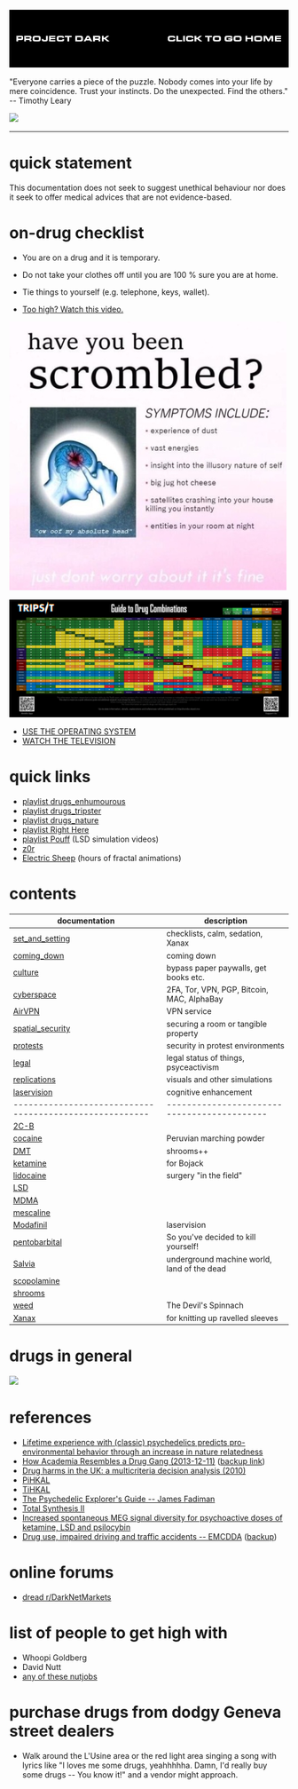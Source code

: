 [![](media/project_dark_home.png)](documentation.md)

"Everyone carries a piece of the puzzle. Nobody comes into your life by mere coincidence. Trust your instincts. Do the unexpected. Find the others." -- Timothy Leary

![](media/2016-06-17233144Z_DSC02280.JPG)

---

# quick statement

This documentation does not seek to suggest unethical behaviour nor does it seek to offer medical advices that are not evidence-based.

# on-drug checklist

- You are on a drug and it is temporary.
- Do not take your clothes off until you are 100 % sure you are at home.
- Tie things to yourself (e.g. telephone, keys, wallet).

- [Too high? Watch this video.](https://www.youtube.com/watch?v=_mUvG6x53VM)

![](media/scrombled_25594362_2076203835996823_7000379200916958892_n.png)

![](media/Combo_2.png)

- [USE THE OPERATING SYSTEM](http://www.windows93.net)
- [WATCH THE TELEVISION](https://helloeko.com/v/like-a-rolling-stone?autoplay=true)

# quick links

- [playlist drugs_enhumourous](https://www.youtube.com/watch?v=nsvlFbPgWj8&list=PLkRUq7qfaYMFeM2snqSk5xTHNaWSg-jnS)
- [playlist drugs_tripster](https://www.youtube.com/watch?v=mTppEXUZDZM&list=PLkRUq7qfaYMHSFfpHCmSmNje4lde5paZV)
- [playlist drugs_nature](https://www.youtube.com/watch?v=EM9yDQMpn0c&list=PLkRUq7qfaYMF6FmR6fHHcIezs5ODRXovv)
- [playlist Right Here](https://www.youtube.com/playlist?list=PLjBN9mzHxXogXan1dsQQaI64WRJVyVdxV)
- [playlist Pouff](https://www.youtube.com/channel/UCMdWlpaoqbWdbvEt0hHsl_Q) (LSD simulation videos)
- [z0r](http://z0r.de)
- [Electric Sheep](https://www.youtube.com/watch?v=O5RdMvgk8b0) (hours of fractal animations)

# contents

|**documentation**                                      |**description**                            |
|-------------------------------------------------------|-------------------------------------------|
|[set_and_setting](set_and_setting.md)                  |checklists, calm, sedation, Xanax          |
|[coming_down](coming_down.md)                          |coming down                                |
|[culture](culture.md)                                  |bypass paper paywalls, get books etc.      |
|[cyberspace](cyberspace.md)                            |2FA, Tor, VPN, PGP, Bitcoin, MAC, AlphaBay |
|[AirVPN](https://github.com/wdbm/resources_AirVPN)     |VPN service                                |
|[spatial_security](spatial_security.md)                |securing a room or tangible property       |
|[protests](protests.md)                                |security in protest environments           |
|[legal](legal.md)                                      |legal status of things, psyceactivism      |
|[replications](replications.md)                        |visuals and other simulations              |
|[laservision](laservision.md)                          |cognitive enhancement                      |
|-------------------------------------------------------|-------------------------------------------|
|[2C-B](2C-B.md)                                        |                                           |
|[cocaine](cocaine.md)                                  |Peruvian marching powder                   |
|[DMT](DMT.md)                                          |shrooms++                                  |
|[ketamine](ketamine.md)                                |for Bojack                                 |
|[lidocaine](lidocaine.md)                              |surgery "in the field"                     |
|[LSD](LSD.md)                                          |                                           |
|[MDMA](MDMA.md)                                        |                                           |
|[mescaline](mescaline.md)                              |                                           |
|[Modafinil](Modafinil.md)                              |laservision                                |
|[pentobarbital](pentobarbital.md)                      |So you've decided to kill yourself!        |
|[Salvia](Salvia.md)                                    |underground machine world, land of the dead|
|[scopolamine](scopolamine.md)                          |                                           |
|[shrooms](shrooms.md)                                  |                                           |
|[weed](weed.md)                                        |The Devil's Spinnach                       |
|[Xanax](Xanax.md)                                      |for knitting up ravelled sleeves           |

# drugs in general

![](media/2019-04-01T1943Z.png)

# references

- [Lifetime experience with (classic) psychedelics predicts pro-environmental behavior through an increase in nature relatedness](Lifetime_experience_with_(classic)_psychedelics_predicts_pro-environmental_behavior_through_an_increase_in_nature_relatedness.pdf)
- [How Academia Resembles a Drug Gang (2013-12-11)](http://blogs.lse.ac.uk/impactofsocialsciences/2013/12/11/how-academia-resembles-a-drug-gang) ([backup link](2013-12-11_How_Academia_Resembles_a_Drug_Gang_--_Alexandre_Afonso.pdf))
- [Drug harms in the UK: a multicriteria decision analysis (2010)](nutt2010.pdf)
- [PiHKAL](PiHKAL.pdf)
- [TiHKAL](TiHKAL.pdf)
- [The Psychedelic Explorer's Guide -- James Fadiman](The_Psychedelic_Explorers_Guide_--_James_Fadiman.epub)
- [Total Synthesis II](http://www.wdbm.pro:8080/open/library/drugs/Total_Synthesis_II.pdf)
- [Increased spontaneous MEG signal diversity for psychoactive doses of ketamine, LSD and psilocybin](srep46421.pdf)
- [Drug use, impaired driving and traffic accidents -- EMCDDA](http://www.emcdda.europa.eu/system/files/publications/849/TDXD14016ENN_474631.pdf) ([backup](TDXD14016ENN_474631.pdf))

# online forums

- [dread r/DarkNetMarkets](http://dreadditevelidot.onion/d/DarkNetMarkets)

# list of people to get high with

- Whoopi Goldberg
- David Nutt
- [any of these nutjobs](https://www.youtube.com/watch?v=LRgu3V6Ex_A&t=6m44s)

# purchase drugs from dodgy Geneva street dealers

- Walk around the L'Usine area or the red light area singing a song with lyrics like "I loves me some drugs, yeahhhhha. Damn, I'd really buy some drugs -- You know it!" and a vendor might approach.
